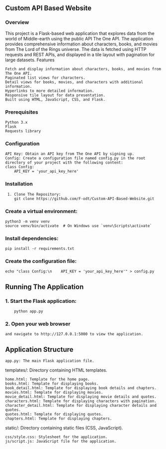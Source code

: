 ## Custom API Based Website
### Overview

This project is a Flask-based web application that explores data from the world of Middle-earth using the public API The One API. The application provides comprehensive information about characters, books, and movies from The Lord of the Rings universe. The data is fetched using HTTP requests and REST APIs, and displayed in a tile layout with pagination for large datasets.
Features

    Fetch and display information about characters, books, and movies from The One API.
    Paginated list views for characters.
    Detail views for books, movies, and characters with additional information.
    Hyperlinks to more detailed information.
    Responsive tile layout for data presentation.
    Built using HTML, JavaScript, CSS, and Flask.

### Prerequisites

    Python 3.x
    Flask
    Requests library

### Configuration
    API Key: Obtain an API key from The One API by signing up.
    Config: Create a configuration file named config.py in the root directory of your project with the following content:
    class Config:
        API_KEY = 'your_api_key_here'

### Installation
     1. Clone The Repository:
        git clone https://github.com/F-odt/Custom-API-Based-Website.git

### Create a virtual environment:
    python3 -m venv venv
    source venv/bin/activate  # On Windows use `venv\Scripts\activate`

### Install dependencies:
    pip install -r requirements.txt

### Create the configuration file:
    echo "class Config:\n    API_KEY = 'your_api_key_here'" > config.py

## Running The Application
### 1. Start the Flask application:
        python app.py

### 2. Open your web browser 
    and navigate to http://127.0.0.1:5000 to view the application.

## Application Structure
    app.py: The main Flask application file.
templates/: Directory containing HTML templates.

    home.html: Template for the home page.
    books.html: Template for displaying books.
    book_detail.html: Template for displaying book details and chapters.
    movies.html: Template for displaying movies.
    movie_detail.html: Template for displaying movie details and quotes.
    characters.html: Template for displaying characters with pagination.
    character_detail.html: Template for displaying character details and quotes.
    quotes.html: Template for displaying quotes.
    chapters.html: Template for displaying chapters.

static/: Directory containing static files (CSS, JavaScript).

    css/style.css: Stylesheet for the application.
    js/script.js: JavaScript file for the application.
